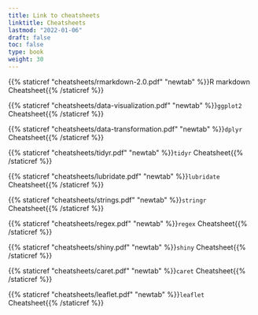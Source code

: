 ```yaml
---
title: Link to cheatsheets
linktitle: Cheatsheets
lastmod: "2022-01-06"
draft: false  
toc: false  
type: book  
weight: 30
---
```



{{% staticref "cheatsheets/rmarkdown-2.0.pdf" "newtab" %}}R markdown Cheatsheet{{% /staticref %}}

{{% staticref "cheatsheets/data-visualization.pdf" "newtab" %}}`ggplot2` Cheatsheet{{% /staticref %}}

{{% staticref "cheatsheets/data-transformation.pdf" "newtab" %}}`dplyr` Cheatsheet{{% /staticref %}}

{{% staticref "cheatsheets/tidyr.pdf" "newtab" %}}`tidyr` Cheatsheet{{% /staticref %}}

{{% staticref "cheatsheets/lubridate.pdf" "newtab" %}}`lubridate` Cheatsheet{{% /staticref %}}

{{% staticref "cheatsheets/strings.pdf" "newtab" %}}`stringr` Cheatsheet{{% /staticref %}}

{{% staticref "cheatsheets/regex.pdf" "newtab" %}}`regex` Cheatsheet{{% /staticref %}}

{{% staticref "cheatsheets/shiny.pdf" "newtab" %}}`shiny` Cheatsheet{{% /staticref %}}

{{% staticref "cheatsheets/caret.pdf" "newtab" %}}`caret` Cheatsheet{{% /staticref %}}

{{% staticref "cheatsheets/leaflet.pdf" "newtab" %}}`leaflet` Cheatsheet{{% /staticref %}}

